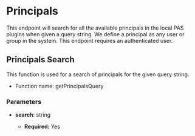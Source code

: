 # Principals

This endpoint will search for all the available principals in the local PAS plugins when given a query string.
We define a principal as any user or group in the system.
This endpoint requires an authenticated user.

## Principals Search

This function is used for a search of principals for the given query string.

- Function name: getPrincipalsQuery

### Parameters

- **search**: string

  - **Required:** Yes
